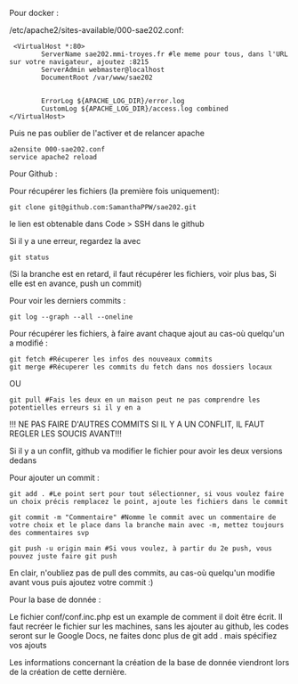 Pour docker :


/etc/apache2/sites-available/000-sae202.conf:
```
 <VirtualHost *:80>
        ServerName sae202.mmi-troyes.fr #le meme pour tous, dans l'URL sur votre navigateur, ajoutez :8215
        ServerAdmin webmaster@localhost
        DocumentRoot /var/www/sae202


        ErrorLog ${APACHE_LOG_DIR}/error.log
        CustomLog ${APACHE_LOG_DIR}/access.log combined
</VirtualHost>
```
Puis ne pas oublier de l'activer et de relancer apache
```
a2ensite 000-sae202.conf
service apache2 reload
```

Pour Github :

Pour récupérer les fichiers (la première fois uniquement): 
```
git clone git@github.com:SamanthaPPW/sae202.git 
``` 
le lien est obtenable dans Code > SSH dans le github 

Si il y a une erreur, regardez la avec 
```
git status
```
(Si la branche est en retard, il faut récupérer les fichiers, voir plus bas,
Si elle est en avance, push un commit)

Pour voir les derniers commits :
```
git log --graph --all --oneline
```

Pour récupérer les fichiers, à faire avant chaque ajout au cas-où quelqu'un a modifié : 
```
git fetch #Récuperer les infos des nouveaux commits
git merge #Récuperer les commits du fetch dans nos dossiers locaux
``` 
OU
```
git pull #Fais les deux en un maison peut ne pas comprendre les potentielles erreurs si il y en a
```

!!! NE PAS FAIRE D'AUTRES COMMITS SI IL Y A UN CONFLIT, IL FAUT REGLER LES SOUCIS AVANT!!!

Si il y a un conflit, github va modifier le fichier pour avoir les deux versions dedans

Pour ajouter un commit : 
```
git add . #Le point sert pour tout sélectionner, si vous voulez faire un choix précis remplacez le point, ajoute les fichiers dans le commit

git commit -m "Commentaire" #Nomme le commit avec un commentaire de votre choix et le place dans la branche main avec -m, mettez toujours des commentaires svp

git push -u origin main #Si vous voulez, à partir du 2e push, vous pouvez juste faire git push
```

En clair, n'oubliez pas de pull des commits, au cas-où quelqu'un modifie avant vous puis ajoutez votre commit :)

Pour la base de donnée :

Le fichier conf/conf.inc.php est un example de comment il doit être écrit. Il faut recréer le fichier sur les machines, sans les ajouter au github, les codes seront sur le Google Docs, ne faites donc plus de git add . mais spécifiez vos ajouts

Les informations concernant la création de la base de donnée viendront lors de la création de cette dernière.